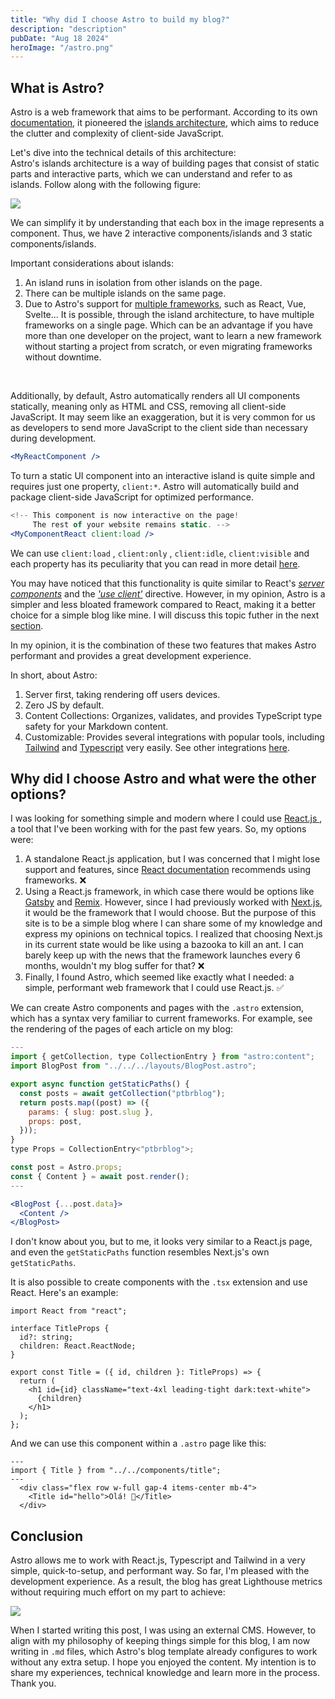 ```yaml
---
title: "Why did I choose Astro to build my blog?"
description: "description"
pubDate: "Aug 18 2024"
heroImage: "/astro.png"
---
```


## <span class="dark:text-white">What is Astro?</span>

Astro is a web framework that aims to <span class="font-bold">be performant</span>. According to its own <a target="_blank" href="https://docs.astro.build/en/concepts/why-astro/" class="dark:text-white dark:hover:text-gray-100"> documentation</a>, it pioneered the <a target="_blank" href="https://docs.astro.build/en/concepts/islands/" class="dark:text-white dark:hover:text-gray-100">islands architecture</a>, which aims to reduce the clutter and complexity of client-side JavaScript.

Let's dive into the technical details of this architecture: <br />
Astro's islands architecture is a way of building pages that consist of static parts and interactive parts, which we can understand and refer to as islands. Follow along with the following figure:

<img src="/astro-islands.png" />

We can simplify it by understanding that each box in the image represents a component. Thus, we have 2 interactive components/islands and 3 static components/islands.

Important considerations about islands:

1. An island runs in isolation from other islands on the page.
2. There can be multiple islands on the same page.
3. Due to Astro's support for <a target="_blank" href="https://docs.astro.build/en/guides/integrations-guide/#official-integrations" class="dark:text-white dark:hover:text-gray-100">multiple frameworks</a>, such as React, Vue, Svelte... It is possible, through the island architecture, to have multiple frameworks on a single page. Which can be an advantage if you have more than one developer on the project, want to learn a new framework without starting a project from scratch, or even migrating frameworks without downtime.

<br />

Additionally, by default, Astro automatically renders all UI components statically, meaning only as HTML and CSS, removing all client-side JavaScript. It may seem like an exaggeration, but it is very common for us as developers to send more JavaScript to the client side than necessary during development.

```jsx
<MyReactComponent />
```

To turn a static UI component into an interactive island is quite simple and requires just one property, `client:*`. Astro will automatically build and package client-side JavaScript for optimized performance.

```jsx
<!-- This component is now interactive on the page!
     The rest of your website remains static. -->
<MyComponentReact client:load />
```

We can use `client:load` , `client:only` , `client:idle`, `client:visible` and each property has its peculiarity that you can read in more detail <a target="_blank" href="https://docs.astro .build/en/reference/directives-reference/#client-directives" class="dark:text-white dark:hover:text-gray-100">here</a>.

You may have noticed that this functionality is quite similar to React's <a target="_blank" href="https://react.dev/reference/rsc/server-components" class="dark:text-white dark:hover:text-gray-100 ">_server components_</a> and the <a target="_blank" href="https://react.dev/reference/rsc/use-client" class="dark:text-white dark:hover:text-gray-100" >_'use client'_</a> directive. However, in my opinion, Astro is a simpler and less bloated framework compared to React, making it a better choice for a simple blog like mine. I will discuss this topic futher in the next <a target="_blank" href="#why-did-i-choose-astro-and-what-were-the-other-options" class="dark:text-white dark:hover:text- gray-100">section</a>.

In my opinion, it is the combination of these two features that makes Astro performant and provides a great development experience.

In short, about Astro:

1. Server first, taking rendering off users devices.
2. Zero JS by default.
3. Content Collections: Organizes, validates, and provides TypeScript type safety for your Markdown content.
4. Customizable: Provides several integrations with popular tools, including <a target="_blank" href="https://docs.astro.build/en/guides/integrations-guide/tailwind/" class="dark:text-white dark:hover:text-gray-100">Tailwind</a> and <a target="_blank" href="https://docs.astro.build/en/guides/typescript/" class="dark:text-white dark:hover:text-gray-100">Typescript</a> very easily. See other integrations <a target="_blank" href="https://docs.astro.build/en/guides/integrations-guide/" class="dark:text-white dark:hover:text-gray-100">here</a>.

## <span class="dark:text-white">Why did I choose Astro and what were the other options?</span>

I was looking for something simple and modern where I could use <a target="_blank" href="https://react.dev/" class="dark:text-white dark:hover:text-gray-100">React.js </a>, a tool that I've been working with for the past few years. So, my options were:

1. A standalone React.js application, but I was concerned that I might lose support and features, since <a target="_blank" href="https://react.dev/learn/start-a-new-react- project" class="dark:text-white dark:hover:text-gray-100">React documentation</a> recommends using frameworks. ❌
2. Using a React.js framework, in which case there would be options like <a target="_blank" href="https://www.gatsbyjs.com/" class="dark:text-white dark:hover:text-gray-100">Gatsby</a> and <a target="_blank" href="https://remix.run/" class="dark:text-white dark:hover:text-gray-100">Remix</a>. However, since I had previously worked with <a target="_blank" href="https://nextjs.org/" class="dark:text-white dark:hover:text-gray-100">Next.js</a>, it would be the framework that I would choose. But the purpose of this site is to be a simple blog where I can share some of my knowledge and express my opinions on technical topics. I realized that choosing Next.js in its current state would be like using a bazooka to kill an ant. I can barely keep up with the news that the framework launches every 6 months, wouldn't my blog suffer for that? ❌
3. Finally, I found Astro, which seemed like exactly what I needed: a simple, performant web framework that I could use React.js. ✅

We can create Astro components and pages with the `.astro` extension, which has a syntax very familiar to current frameworks. For example, see the rendering of the pages of each article on my blog:

```jsx
---
import { getCollection, type CollectionEntry } from "astro:content";
import BlogPost from "../../../layouts/BlogPost.astro";

export async function getStaticPaths() {
  const posts = await getCollection("ptbrblog");
  return posts.map((post) => ({
    params: { slug: post.slug },
    props: post,
  }));
}
type Props = CollectionEntry<"ptbrblog">;

const post = Astro.props;
const { Content } = await post.render();
---

<BlogPost {...post.data}>
  <Content />
</BlogPost>

```

I don't know about you, but to me, it looks very similar to a React.js page, and even the `getStaticPaths` function resembles Next.js's own `getStaticPaths`.

It is also possible to create components with the `.tsx` extension and use React. Here's an example:

```tsx
import React from "react";

interface TitleProps {
  id?: string;
  children: React.ReactNode;
}

export const Title = ({ id, children }: TitleProps) => {
  return (
    <h1 id={id} className="text-4xl leading-tight dark:text-white">
      {children}
    </h1>
  );
};
```

And we can use this component within a `.astro` page like this:

```tsx
---
import { Title } from "../../components/title";
---
  <div class="flex row w-full gap-4 items-center mb-4">
    <Title id="hello">Olá! 👋</Title>
  </div>
```

## <span class="dark:text-white">Conclusion</span>

Astro allows me to work with React.js, Typescript and Tailwind in a very simple, quick-to-setup, and performant way. So far, I'm pleased with the development experience. As a result, the blog has great Lighthouse metrics without requiring much effort on my part to achieve:

<img src="/lighthouse.png" />

When I started writing this post, I was using an external CMS. However, to align with my philosophy of keeping things simple for this blog, I am now writing in `.md` files, which Astro's blog template already configures to work without any extra setup. I hope you enjoyed the content. My intention is to share my experiences, technical knowledge and learn more in the process. Thank you.
